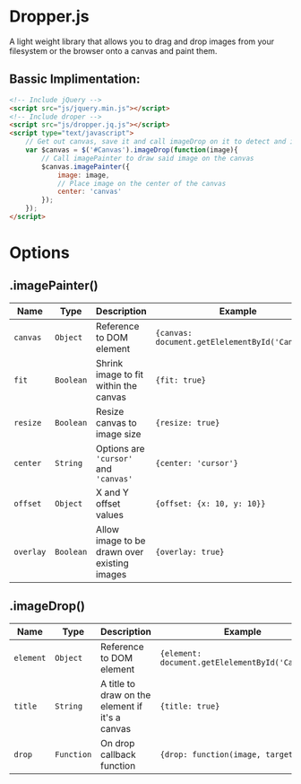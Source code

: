 # Dropper.js
A light weight library that allows you to drag and drop images from your filesystem or the browser onto a canvas and paint them.

## Bassic Implimentation:
```html
<!-- Include jQuery -->
<script src="js/jquery.min.js"></script>
<!-- Include droper -->
<script src="js/dropper.jq.js"></script>
<script type="text/javascript">
    // Get out canvas, save it and call imageDrop on it to detect and image being dropped
    var $canvas = $('#Canvas').imageDrop(function(image){
        // Call imagePainter to draw said image on the canvas
        $canvas.imagePainter({
            image: image,
            // Place image on the center of the canvas
            center: 'canvas'
        });
    });
</script>
```

# Options
## .imagePainter()
| Name          | Type          | Description                                   | Example                                             |
|---------------|---------------|-----------------------------------------------|-----------------------------------------------------|
| ```canvas```  | ```Object```  | Reference to DOM element                      | ```{canvas: document.getElelementById('Canvas')}``` |
| ```fit```     | ```Boolean``` | Shrink image to fit within the canvas         | ```{fit: true}```                                   |
| ```resize```  | ```Boolean``` | Resize canvas to image size                   | ```{resize: true}```                                |
| ```center```  | ```String```  | Options are ```'cursor'``` and ```'canvas'``` | ```{center: 'cursor'}```                            |
| ```offset```  | ```Object```  | X and Y offset values                         | ```{offset: {x: 10, y: 10}}```                      |
| ```overlay``` | ```Boolean``` | Allow image to be drawn over existing images  | ```{overlay: true}```                               |

## .imageDrop()
| Name          | Type           | Description                                     | Example                                              |
|---------------|----------------|-------------------------------------------------|------------------------------------------------------|
| ```element``` | ```Object```   | Reference to DOM element                        | ```{element: document.getElelementById('Canvas')}``` |
| ```title```   | ```String```   | A title to draw on the element if it's a canvas | ```{title: true}```                                  |
| ```drop```    | ```Function``` | On drop callback function                       | ```{drop: function(image, target){}}```              |